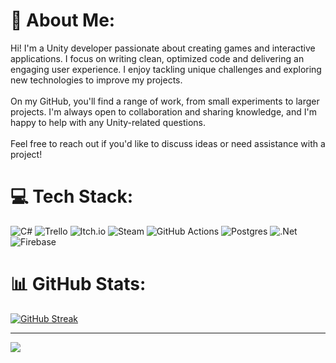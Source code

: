 # 💫 About Me:
Hi! I'm a Unity developer passionate about creating games and interactive applications. I focus on writing clean, optimized code and delivering an engaging user experience. I enjoy tackling unique challenges and exploring new technologies to improve my projects.<br><br>On my GitHub, you'll find a range of work, from small experiments to larger projects. I'm always open to collaboration and sharing knowledge, and I'm happy to help with any Unity-related questions.<br><br>Feel free to reach out if you'd like to discuss ideas or need assistance with a project!


# 💻 Tech Stack:
![C#](https://img.shields.io/badge/c%23-%23239120.svg?style=for-the-badge&logo=csharp&logoColor=white) ![Trello](https://img.shields.io/badge/Trello-%23026AA7.svg?style=for-the-badge&logo=Trello&logoColor=white) ![Itch.io](https://img.shields.io/badge/Itch-%23FF0B34.svg?style=for-the-badge&logo=Itch.io&logoColor=white) ![Steam](https://img.shields.io/badge/steam-%23000000.svg?style=for-the-badge&logo=steam&logoColor=white) ![GitHub Actions](https://img.shields.io/badge/github%20actions-%232671E5.svg?style=for-the-badge&logo=githubactions&logoColor=white) ![Postgres](https://img.shields.io/badge/postgres-%23316192.svg?style=for-the-badge&logo=postgresql&logoColor=white) ![.Net](https://img.shields.io/badge/.NET-5C2D91?style=for-the-badge&logo=.net&logoColor=white) ![Firebase](https://img.shields.io/badge/firebase-%23039BE5.svg?style=for-the-badge&logo=firebase)
# 📊 GitHub Stats:
[![GitHub Streak](https://github-readme-streak-stats.herokuapp.com/?user=AngelBob4)](https://git.io/streak-stats)

---
[![](https://visitcount.itsvg.in/api?id=AngelBob&icon=2&color=2)](https://visitcount.itsvg.in)

<!-- Proudly created with GPRM ( https://gprm.itsvg.in ) -->
